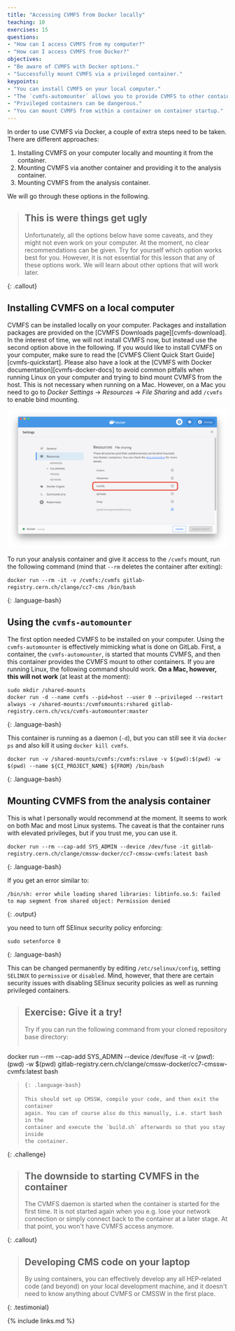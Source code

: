 ```yaml
---
title: "Accessing CVMFS from Docker locally"
teaching: 10
exercises: 15
questions:
- "How can I access CVMFS from my computer?"
- "How can I access CVMFS from Docker?"
objectives:
- "Be aware of CVMFS with Docker options."
- "Successfully mount CVMFS via a privileged container."
keypoints:
- "You can install CVMFS on your local computer."
- "The `cvmfs-automounter` allows you to provide CVMFS to other containers on Linux."
- "Privileged containers can be dangerous."
- "You can mount CVMFS from within a container on container startup."
---
```


In order to use CVMFS via Docker, a couple of extra steps need to be taken.
There are different approaches:

1. Installing CVMFS on your computer locally and mounting it from the container.
1. Mounting CVMFS via another container and providing it to the analysis container.
1. Mounting CVMFS from the analysis container.

We will go through these options in the following.

> ## This is were things get ugly
>
> Unfortunately, all the options below have some caveats, and they might not
> even work on your computer. At the moment, no clear recommendations can be
> given. Try for yourself which option works best for you. However, it is not
> essential for this lesson that any of these options work. We will learn
> about other options that will work later.
>
{: .callout}

## Installing CVMFS on a local computer

CVMFS can be installed locally on your computer. Packages and installation
packages are provided on the [CVMFS Downloads page][cvmfs-download]. In the
interest of time, we will not install CVMFS now, but instead use the second
option above in the following. If you would like to install CVMFS on your
computer, make sure to read the
[CVMFS Client Quick Start Guide][cvmfs-quickstart].
Please also have a look at the
[CVMFS with Docker documentation][cvmfs-docker-docs]
to avoid common pitfalls when running Linux on your computer and trying to
bind mount CVMFS from the host. This is not necessary when running on a Mac.
However, on a Mac you need to go to *Docker Settings* -> *Resources* -> *File Sharing*
and add `/cvmfs` to enable bind mounting.

![`/cvmfs` needs to be accessible to Docker for bind mounting](../fig/docker_file_sharing.png)

To run your analysis container and give it access to the `/cvmfs` mount, run
the following command (mind that `--rm` deletes the container after exiting):

~~~
docker run --rm -it -v /cvmfs:/cvmfs gitlab-registry.cern.ch/clange/cc7-cms /bin/bash
~~~
{: .language-bash}

## Using the `cvmfs-automounter`

The first option needed CVMFS to be installed on your computer. Using the
`cvmfs-automounter` is effectively mimicking what is done on GitLab. First, a
container, the `cvmfs-automounter`, is started that mounts CVMFS, and then
this container provides the CVMFS mount to other containers. If you are
running Linux, the following command should work. **On a Mac, however, this will not work** (at least at the moment):

~~~
sudo mkdir /shared-mounts
docker run -d --name cvmfs --pid=host --user 0 --privileged --restart always -v /shared-mounts:/cvmfsmounts:rshared gitlab-registry.cern.ch/vcs/cvmfs-automounter:master
~~~
{: .language-bash}

This container is running as a daemon (`-d`), but you can still see it via
`docker ps` and also kill it using `docker kill cvmfs`.

~~~
docker run -v /shared-mounts/cvmfs:/cvmfs:rslave -v $(pwd):$(pwd) -w $(pwd) --name ${CI_PROJECT_NAME} ${FROM} /bin/bash
~~~
{: .language-bash}

## Mounting CVMFS from the analysis container

This is what I personally would recommend at the moment. It seems to
work on both Mac and most Linux systems. The caveat is that the container
runs with elevated privileges, but if you trust me, you can use it.

~~~
docker run --rm --cap-add SYS_ADMIN --device /dev/fuse -it gitlab-registry.cern.ch/clange/cmssw-docker/cc7-cmssw-cvmfs:latest bash
~~~
{: .language-bash}

If you get an error similar to:

~~~
/bin/sh: error while loading shared libraries: libtinfo.so.5: failed to map segment from shared object: Permission denied
~~~
{: .output}

you need to turn off SElinux security policy enforcing:

~~~
sudo setenforce 0
~~~
{: .language-bash}

This can be changed permanently by editing `/etc/selinux/config`, setting `SELINUX` to `permissive` or `disabled`. Mind, however, that there are certain security issues with disabling SElinux security policies as well as running privileged containers.

> ## Exercise: Give it a try!
> Try if you can run the following command from your cloned repository base
> directory:
> ~~~
docker run --rm --cap-add SYS_ADMIN --device /dev/fuse -it -v $(pwd):$(pwd) -w $(pwd) gitlab-registry.cern.ch/clange/cmssw-docker/cc7-cmssw-cvmfs:latest bash
> ~~~
> {: .language-bash}
>
> This should set up CMSSW, compile your code, and then exit the container
> again. You can of course also do this manually, i.e. start bash in the
> container and execute the `build.sh` afterwards so that you stay inside
> the container.
>
{: .challenge}

> ## The downside to starting CVMFS in the container
>
> The CVMFS daemon is started when the container is started for the first
> time. It is not started again when you e.g. lose your network connection
> or simply connect back to the container at a later stage. At that point,
> you won't have CVMFS access anymore.
>
{: .callout}

> ## Developing CMS code on your laptop
>
> By using containers, you can effectively develop any all HEP-related code
> (and beyond) on your local development machine, and it doesn't need to know
> anything about CVMFS or CMSSW in the first place.
>
{: .testimonial}

{% include links.md %}

